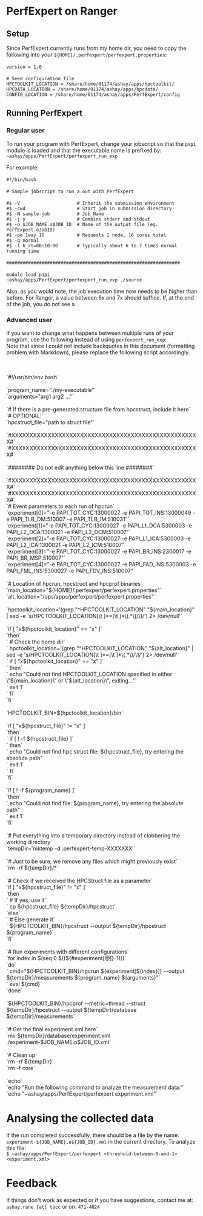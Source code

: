 
# PerfExpert on Ranger
## Setup
Since PerfExpert currently runs from my home dir, you need to copy the following into your `${HOME}/.perfexpert/perfexpert.properties`:
<br/>
<br/>`version = 1.0`
<br/>
<br/>`# Seed configuration file`
<br/>`HPCTOOLKIT_LOCATION = /share/home/01174/ashay/apps/hpctoolkit/`
<br/>`HPCDATA_LOCATION = /share/home/01174/ashay/apps/hpcdata/`
<br/>`CONFIG_LOCATION = /share/home/01174/ashay/apps/PerfExpert/config`
<br/>

## Running PerfExpert
### Regular user
To run your program with PerfExpert, change your jobscript so that the `papi` module is loaded and that the executable name is prefixed by: `~ashay/apps/PerfExpert/perfexpert_run_exp`

For example:
<br/>
<br/>`#!/bin/bash`
<br/>
<br/>`# Sample jobscript to run a.out with PerfExpert`
<br/>
<br/>`#$ -V                     # Inherit the submission environment`
<br/>`#$ -cwd                   # Start job in submission directory`
<br/>`#$ -N sample-job          # Job Name`
<br/>`#$ -j y                   # Combine stderr and stdout`
<br/>`#$ -o $JOB_NAME.o$JOB_ID  # Name of the output file (eg. PerfExpert.oJobID)`
<br/>`#$ -pe 1way 16            # Requests 1 node, 16 cores total`
<br/>`#$ -q normal`
<br/>`#$ -l h_rt=00:10:00       # Typically about 6 to 7 times normal running time`
<br/>
<br/>`################################################################`
<br/>
<br/>`module load papi`
<br/>`~ashay/apps/PerfExpert/perfexpert_run_exp ./source`
<br/>

Also, as you would note, the job execution time now needs to be higher than before. For Ranger, a value between 6x and 7x should suffice. If, at the end of the job, you do not see a 



### Advanced user
If you want to change what happens between multiple runs of your program, use the following instead of using `perfexpert_run_exp`:<br/>
Note that since I could not include backquotes in this document (formatting problem with Markdown), please replace the following script accordingly.

<br/>
<br/>`#!/usr/bin/env bash`
<br/>
<br/>`program_name="./my-executable"`
<br/>`arguments="arg1 arg2 ..."`
<br/>
<br/>`# If there is a pre-generated structure file from hpcstruct, include it here`
<br/>`# OPTIONAL:`
<br/>`hpcstruct_file="path to struct file"`
<br/>
<br/>`#XXXXXXXXXXXXXXXXXXXXXXXXXXXXXXXXXXXXXXXXXXXXXXXXXXXX#`
<br/>`#XXXXXXXXXXXXXXXXXXXXXXXXXXXXXXXXXXXXXXXXXXXXXXXXXXXX#`
<br/>
<br/>`######## Do not edit anything below this line ########`
<br/>
<br/>`#XXXXXXXXXXXXXXXXXXXXXXXXXXXXXXXXXXXXXXXXXXXXXXXXXXXX#`
<br/>`#XXXXXXXXXXXXXXXXXXXXXXXXXXXXXXXXXXXXXXXXXXXXXXXXXXXX#`
<br/>`# Event parameters to each run of hpcrun`
<br/>`experiment[0]="-e PAPI_TOT_CYC:13000027 -e PAPI_TOT_INS:13000049 -e PAPI_TLB_DM:510007 -e PAPI_TLB_IM:510031"`
<br/>`experiment[1]="-e PAPI_TOT_CYC:13000027 -e PAPI_L1_DCA:5300003 -e PAPI_L2_DCA:1300021 -e PAPI_L2_DCM:510007"`
<br/>`experiment[2]="-e PAPI_TOT_CYC:13000027 -e PAPI_L1_ICA:5300003 -e PAPI_L2_ICA:1300021 -e PAPI_L2_ICM:510007"`
<br/>`experiment[3]="-e PAPI_TOT_CYC:13000027 -e PAPI_BR_INS:2300017 -e PAPI_BR_MSP:510007"`
<br/>`experiment[4]="-e PAPI_TOT_CYC:13000027 -e PAPI_FAD_INS:5300003 -e PAPI_FML_INS:5300027 -e PAPI_FDV_INS:510007"`
<br/>
<br/>`# Location of hpcrun, hpcstruct and hpcprof binaries`
<br/>`main_location="${HOME}/.perfexpert/perfexpert.properties"`
<br/>`alt_location="/ops/apps/perfexpert/perfexpert.properties"`
<br/>
<br/>`hpctoolkit_location='(grep "^HPCTOOLKIT_LOCATION" "${main_location}" | sed -e 's/HPCTOOLKIT_LOCATION[\t ]*=[\t ]*\(.*\)/\1/') 2> /dev/null'`
<br/>
<br/>`if [ "x${hpctoolkit_location}" == "x" ]`
<br/>`then`
<br/>`        # Check the home dir`
<br/>`        hpctoolkit_location='(grep "^HPCTOOLKIT_LOCATION" "${alt_location}" | sed -e 's/HPCTOOLKIT_LOCATION[\t ]*=[\t ]*\(.*\)/\1/') 2> /dev/null'`
<br/>`        if [ "x${hpctoolkit_location}" == "x" ]`
<br/>`        then`
<br/>`                echo "Could not find HPCTOOLKIT_LOCATION specified in either \"${main_location}\" or \"${alt_location}\", exiting..."`
<br/>`                exit 1`
<br/>`        fi`
<br/>`fi`
<br/>
<br/>`HPCTOOLKIT_BIN=${hpctoolkit_location}/bin`
<br/>
<br/>`if [ "x${hpcstruct_file}" != "x" ]`
<br/>`then`
<br/>`        if [ ! -f ${hpcstruct_file} ]`
<br/>`        then`
<br/>`                echo "Could not find hpc struct file: ${hpcstruct_file}, try entering the absolute path"`
<br/>`                exit 1`
<br/>`        fi`
<br/>`fi`
<br/>
<br/>`if [ ! -f ${program_name} ]`
<br/>`then`
<br/>`        echo "Could not find file: ${program_name}, try entering the absolute path"`
<br/>`        exit 1`
<br/>`fi`
<br/>
<br/>`# Put everything into a temporary directory instead of clobbering the working directory`
<br/>`tempDir='mktemp -d .perfexpert-temp-XXXXXXX'`
<br/>
<br/>`# Just to be sure, we remove any files which might previously exist`
<br/>`rm -rf ${tempDir}/*`
<br/>
<br/>`# Check if we received the HPCStruct file as a parameter`
<br/>`if [ "x${hpcstruct_file}" != "x" ]`
<br/>`then`
<br/>`        # If yes, use it`
<br/>`        cp ${hpcstruct_file} ${tempDir}/hpcstruct`
<br/>`else`
<br/>`        # Else generate it`
<br/>`        ${HPCTOOLKIT_BIN}/hpcstruct --output ${tempDir}/hpcstruct ${program_name}`
<br/>`fi`
<br/>
<br/>`# Run experiments with different configurations`
<br/>`for index in $(seq 0 $((${#experiment[@]}-1)))`
<br/>`do`
<br/>`        cmd="${HPCTOOLKIT_BIN}/hpcrun ${experiment[${index}]} --output ${tempDir}/measurements ${program_name} ${arguments}"`
<br/>`        eval ${cmd}`
<br/>`done`
<br/>
<br/>`${HPCTOOLKIT_BIN}/hpcprof --metric=thread --struct ${tempDir}/hpcstruct --output ${tempDir}/database ${tempDir}/measurements`
<br/>
<br/>`# Get the final experiment.xml here`
<br/>`mv ${tempDir}/database/experiment.xml ./experiment-$JOB_NAME.o$JOB_ID.xml`
<br/>
<br/>`# Clean up`
<br/>`rm -rf ${tempDir}`
<br/>`rm -f core`
<br/>
<br/>`echo`
<br/>`echo "Run the following command to analyze the measurement data:"`
<br/>`echo "~ashay/apps/PerfExpert/perfexpert <threshold-between-0-and-1> experiment.xml"`
<br/>

# Analysing the collected data
If the run completed successfully, there should be a file by the name: `experiment-${JOB_NAME}.o${JOB_ID}.xml` in the current directory. To analyze this file:
<br/>`$ ~ashay/apps/PerfExpert/perfexpert <threshold-between-0-and-1> <experiment.xml>`
<br/>

# Feedback
If things don't work as expected or if you have suggestions, contact me at: `ashay.rane [at] tacc` or on: `471-4024`
